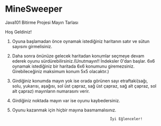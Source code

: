 # MineSweeper
Java101 Bitirme Projesi Mayın Tarlası  

Hoş Geldiniz!  
1) Oyuna başlamadan önce oynamak istediğiniz haritanın satır ve sütun sayısını girmelisiniz.  
2) Daha sonra önünüze gelecek haritadan konumlar seçmeye devam ederek oyunu sürdürebilirsiniz.(Unutmayın!! İndeksler 0'dan başlar. 6x6 oynamak istediğiniz bir haritada 6x6 konumunu giremezsiniz. Girebileceğiniz maksimum konum 5x5 olacaktır.)  
3) Girdiğiniz konumda mayın yok ise orada görünen sayı etraftaki(sağı, solu, yukarısı, aşağısı, sol üst çapraz, sağ üst çapraz, sağ alt çapraz, sol alt çapraz) mayınların numarasını verir.  
4) Girdiğiniz noktada mayın var ise oyunu kaybedersiniz.  
5) Oyunu kazanmak için hiçbir mayına basmamalısınız.  

                                                    İyi Eğlenceler!